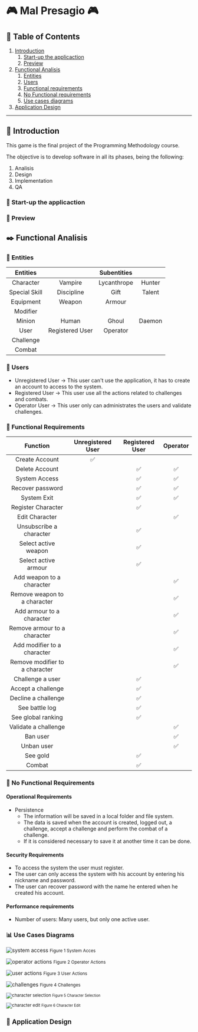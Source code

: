 # :video_game: Mal Presagio :video_game:

## :bookmark_tabs: Table of Contents

1. [Introduction](#ledger-introduction)
    1. [Start-up the applicaction](#rocket-start-up-the-applicaction)
    2. [Preview](#circus_tent-preview)
2. [Functional Analisis](#black_nib-functional-analisis)
    1. [Entities](#large_blue_circle-entities)
    2. [Users](#bust_in_silhouette-users)
    3. [Functional requirements](#wrench-functional-requirements)
    4. [No Functional requirements](#pushpin-no-functional-requirements)
    5. [Use cases diagrams](#bar_chart-use-cases-diagrams)
3. [Application Design](#art-application-design)

---

## :ledger: Introduction

This game is the final project of the Programming Methodology course.

The objective is to develop software in all its phases, being the following:
1. Analisis
2. Design
3. Implementation
4. QA

### :rocket: Start-up the applicaction

### :circus_tent: Preview

## :black_nib: Functional Analisis

### :large_blue_circle: Entities

| Entities |  | Subentities | |
| :-: | :-: | :-: | :-: |
| Character | Vampire | Lycanthrope | Hunter |
| Special Skill | Discipline | Gift | Talent
| Equipment | Weapon | Armour |
| Modifier | 
| Minion | Human | Ghoul | Daemon |
| User | Registered User | Operator |
| Challenge |
| Combat |

### :bust_in_silhouette: Users

- Unregistered User -> This user can't use the application, it has to create an account to access to the system.
- Registered User -> This user use all the actions related to challenges and combats.
- Operator User -> This user only can administrates the users and validate challenges.

### :wrench: Functional Requirements

| Function | Unregistered User | Registered User | Operator |
| :-: | :-: | :-: | :-: |
| Create Account | :white_check_mark: |  |  |
| Delete Account | | :white_check_mark: | :white_check_mark: |
| System Access | | :white_check_mark: | :white_check_mark: |
| Recover password | | :white_check_mark: | :white_check_mark: |
| System Exit | | :white_check_mark: | :white_check_mark: |
| Register Character | | :white_check_mark:| |
| Edit Character | | | :white_check_mark: |
| Unsubscribe a character | | :white_check_mark: | |
| Select active weapon | | :white_check_mark: | | 
| Select active armour | | :white_check_mark: | |
| Add weapon to a character | | | :white_check_mark: |
| Remove weapon to a character | | | :white_check_mark: |
| Add armour to a character | | | :white_check_mark: |
| Remove armour to a character | | | :white_check_mark: |
| Add modifier to a character | | | :white_check_mark: |
| Remove modifier to a character | | | :white_check_mark: |
| Challenge a user | | :white_check_mark: | |
| Accept a challenge | | :white_check_mark: | |
| Decline a challenge | | :white_check_mark: | |
| See battle log | |:white_check_mark: | |
| See global ranking | |:white_check_mark: | |
| Validate a challenge | | | :white_check_mark: |
| Ban user | | | :white_check_mark: |
| Unban user | | | :white_check_mark: |
| See gold | |:white_check_mark: | |
| Combat | | :white_check_mark: | |

### :pushpin: No Functional Requirements

#### Operational Requirements

* Persistence
    * The information will be saved in a local folder and file system.
    * The data is saved when the account is created, logged out, a challenge, accept a challenge and perform the combat of a challenge.
    * If it is considered necessary to save it at another time it can be done.

#### Security Requirements

* To access the system the user must register. 
* The user can only access the system with his account by entering his nickname and password.
* The user can recover password with the name he entered when he created his account.

#### Performance requirements

* Number of users: Many users, but only one active user.

### :bar_chart: Use Cases Diagrams

![system access](/readme-files/Functional-Analisis/system_acces.svg)
<small> Figure 1 System Acces </small>

![operator actions](/readme-files/Functional-Analisis/operator_actions.svg)
<small> Figure 2 Operator Actions </small>

![user actions](/readme-files/Functional-Analisis/user_actions.svg)
<small> Figure 3 User Actions </small>

![challenges](/readme-files/Functional-Analisis/challenges.svg)
<small> Figure 4 Challenges

![character selection](/readme-files/Functional-Analisis/character_selection.svg)
<small> Figure 5 Character Selection </small>

![character edit](/readme-files/Functional-Analisis/character_edit.svg)
<small> Figure 6 Character Edit </small>


## :art: Application Design
